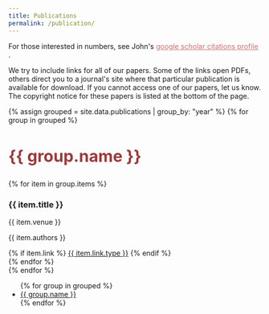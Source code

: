 ```yaml
---
title: Publications
permalink: /publication/
---
```

<head>
    <link rel="stylesheet" href="{{ 'css/publication.css' | relative_url }}">
    <script src="{{ '/js/publications.js' | relative_url }}"></script>
</head>

For those interested in numbers, see John's <a href="https://scholar.google.com/citations?user=ANnlqOwAAAAJ&hl=en" style="color: #CA7373;">
  google scholar citations profile
</a>.

We try to include links for all of our papers. Some of the links open PDFs, others direct you to a journal's site where that particular publication is available for download. If you cannot access one of our papers, let us know. The copyright notice for these papers is listed at the bottom of the page.
<div class="publication-page">
  <div class="publication-content">
    <!-- 左侧内容 -->
    <div class="publication-list">
      {% assign grouped = site.data.publications | group_by: "year" %}
      {% for group in grouped %}
      <div class="publication-year" id="year-{{ group.name }}">
        <h2 style="color:#9A3B3B;font-size:2rem;">{{ group.name }}</h2>
        {% for item in group.items %}
        <div class="publication-item" data-topic="{{ item.topic }}" data-category="{{ item.category }}">
          <h3>{{ item.title }}</h3>
          <p class="venue">{{ item.venue }}</p>
          <p class="authors">{{ item.authors }}</p>
          {% if item.link %}
          <a href="{{ item.link.url }}" target="_blank" class="icon-link" >{{ item.link.type }}</a>
          {% endif %}
        </div>
        {% endfor %}
      </div>
      {% endfor %}
    </div>
    <!-- 右侧年份导航 -->
    <div class="year-navigation">
      <ul>
        {% for group in grouped %}
        <li><a href="#year-{{ group.name }}">{{ group.name }}</a></li>
        {% endfor %}
      </ul>
    </div>
  </div>
</div>

<script src="{{ '/assets/js/publications.js' | relative_url }}"></script>